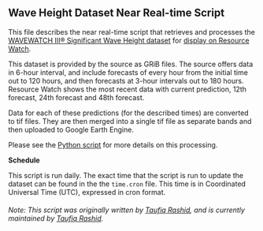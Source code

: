## Wave Height Dataset Near Real-time Script
This file describes the near real-time script that retrieves and processes the [WAVEWATCH III® Significant Wave Height dataset](https://polar.ncep.noaa.gov/waves/index.shtml?) for [display on Resource Watch](https://resourcewatch.org/data/explore/ocn002nrt-Wave-Height_1).

This dataset is provided by the source as GRiB files. The source offers data in 6-hour interval, and include forecasts of every hour from the initial time out to 120 hours, and then forecasts at 3-hour intervals out to 180 hours. Resource Watch shows the most recent data with current prediction, 12th forecast, 24th forecast and 48th forecast.

Data for each of these predictions (for the described times) are converted to tif files. They are then merged into a single tif file as separate bands and then uploaded to Google Earth Engine.

Please see the [Python script](https://github.com/resource-watch/nrt-scripts/blob/master/ocn_002_wave_height/contents/src/__init__.py) for more details on this processing.

**Schedule**

This script is run daily. The exact time that the script is run to update the dataset can be found in the the `time.cron` file. This time is in Coordinated Universal Time (UTC), expressed in cron format.

###### Note: This script was originally written by [Taufiq Rashid](https://www.wri.org/profile/taufiq-rashid), and is currently maintained by [Taufiq Rashid](https://www.wri.org/profile/taufiq-rashid).
